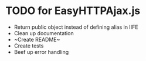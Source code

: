 # TODO for EasyHTTPAjax.js
- Return public object instead of defining alias in IIFE
- Clean up documentation
- ~Create README~
- Create tests
- Beef up error handling
